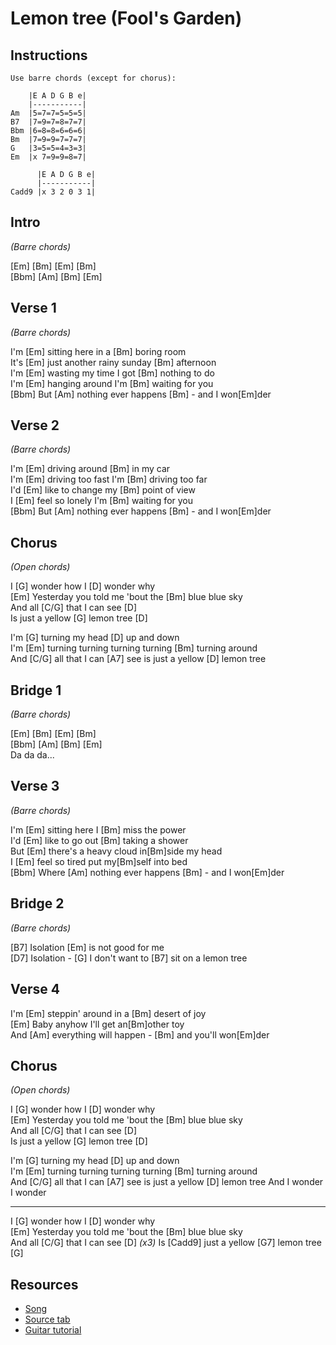# Lemon tree (Fool's Garden)



## Instructions

```
Use barre chords (except for chorus):

    |E A D G B e|
    |-----------|
Am  |5=7=7=5=5=5|
B7  |7=9=7=8=7=7|
Bbm |6=8=8=6=6=6|
Bm  |7=9=9=7=7=7|
G   |3=5=5=4=3=3|
Em  |x 7=9=9=8=7|

      |E A D G B e|
      |-----------|
Cadd9 |x 3 2 0 3 1|
```

## Intro

_(Barre chords)_

[Em] [Bm] [Em] [Bm]  
[Bbm] [Am] [Bm] [Em]
 
## Verse 1

_(Barre chords)_

I'm [Em] sitting here in a [Bm] boring room  
It's [Em] just another rainy sunday [Bm] afternoon  
I'm [Em] wasting my time I got [Bm] nothing to do  
I'm [Em] hanging around I'm [Bm] waiting for you  
[Bbm] But [Am] nothing ever happens [Bm] - and I won[Em]der

## Verse 2

_(Barre chords)_

I'm [Em] driving around [Bm] in my car  
I'm [Em] driving too fast I'm [Bm] driving too far  
I'd [Em] like to change my [Bm] point of view  
I [Em] feel so lonely I'm [Bm] waiting for you  
[Bbm] But [Am] nothing ever happens [Bm] - and I won[Em]der

## Chorus

_(Open chords)_

I [G] wonder how I [D] wonder why  
[Em] Yesterday you told me 'bout the [Bm] blue blue sky  
And all [C/G] that I can see [D]  
Is just a yellow [G] lemon tree [D]
                   
I'm [G] turning my head [D] up and down  
I'm [Em] turning turning turning turning [Bm] turning around  
And [C/G] all that I can [A7] see is just a yellow [D] lemon tree

## Bridge 1

_(Barre chords)_

[Em] [Bm] [Em] [Bm]  
[Bbm] [Am] [Bm] [Em]  
Da da da...

## Verse 3

_(Barre chords)_

I'm [Em] sitting here I [Bm] miss the power  
I'd [Em] like to go out [Bm] taking a shower  
But [Em] there's a heavy cloud in[Bm]side my head  
I [Em] feel so tired put my[Bm]self into bed  
[Bbm] Where [Am] nothing ever happens [Bm] - and I won[Em]der

## Bridge 2

_(Barre chords)_
           
[B7] Isolation [Em] is not good for me  
[D7] Isolation - [G] I don't want to [B7] sit on a lemon tree
                                                   
## Verse 4

I'm [Em] steppin' around in a [Bm] desert of joy  
[Em] Baby anyhow I'll get an[Bm]other toy  
And [Am] everything will happen - [Bm] and you'll won[Em]der

## Chorus

_(Open chords)_

I [G] wonder how I [D] wonder why  
[Em] Yesterday you told me 'bout the [Bm] blue blue sky  
And all [C/G] that I can see [D]  
Is just a yellow [G] lemon tree [D]
                   
I'm [G] turning my head [D] up and down  
I'm [Em] turning turning turning turning [Bm] turning around  
And [C/G] all that I can [A7] see is just a yellow [D] lemon tree
And I wonder I wonder

---
              
I [G] wonder how I [D] wonder why  
[Em] Yesterday you told me 'bout the [Bm] blue blue sky  
And all [C/G] that I can see [D] _(x3)_
Is [Cadd9] just a yellow [G7] lemon tree [G]

## Resources

- [Song](https://www.youtube.com/watch?v=bCDIt50hRDs)
- [Source tab](https://tabs.ultimate-guitar.com/tab/fools-garden/lemon-tree-chords-145589)
- [Guitar tutorial](https://www.youtube.com/watch?v=_hk3cZqEf30)
